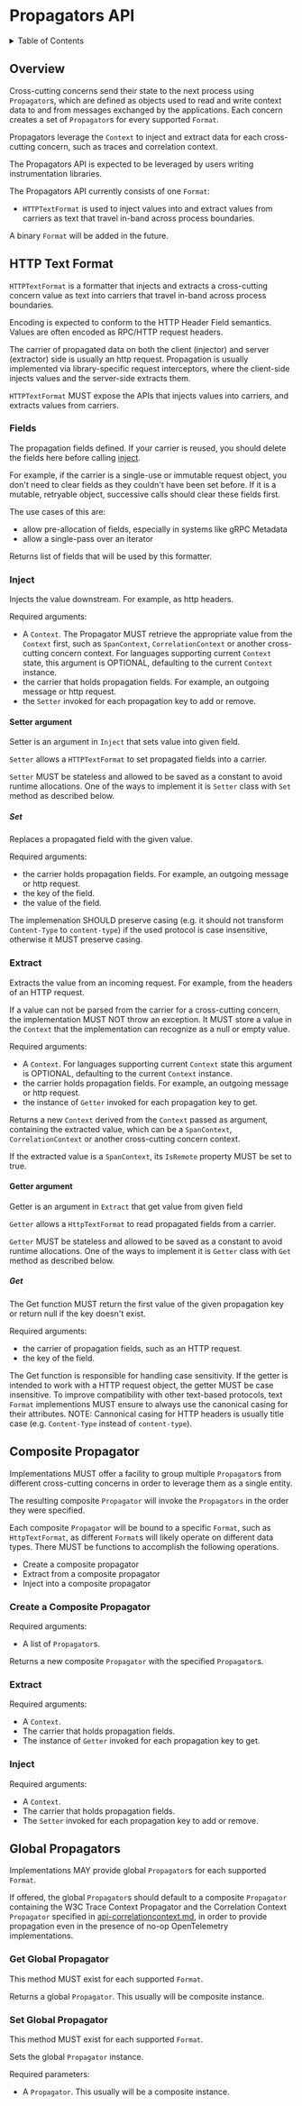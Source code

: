 # Propagators API

<details>
<summary>
Table of Contents
</summary>

- [Overview](#overview)
- [HTTP Text Format](#http-text-format)
  - [Fields](#fields)
  - [Inject](#inject)
    - [Setter argument](#setter)
      - [Set](#set)
  - [Extract](#extract)
    - [Getter argument](#getter)
      - [Get](#get)
- [Composite Propagator](#composite-propagator)
- [Global Propagators](#global-propagators)

</details>

## Overview

Cross-cutting concerns send their state to the next process using
`Propagator`s, which are defined as objects used to read and write
context data to and from messages exchanged by the applications.
Each concern creates a set of `Propagator`s for every supported `Format`.

Propagators leverage the `Context` to inject and extract data for each
cross-cutting concern, such as traces and correlation context.

The Propagators API is expected to be leveraged by users writing
instrumentation libraries.

The Propagators API currently consists of one `Format`:

- `HTTPTextFormat` is used to inject values into and extract values from carriers as text that travel
  in-band across process boundaries.

A binary `Format` will be added in the future.

## HTTP Text Format

`HTTPTextFormat` is a formatter that injects and extracts a cross-cutting concern
value as text into carriers that travel in-band across process boundaries.

Encoding is expected to conform to the HTTP Header Field semantics. Values are often encoded as
RPC/HTTP request headers.

The carrier of propagated data on both the client (injector) and server (extractor) side is
usually an http request. Propagation is usually implemented via library-specific request
interceptors, where the client-side injects values and the server-side extracts them.

`HTTPTextFormat` MUST expose the APIs that injects values into carriers,
and extracts values from carriers.

### Fields

The propagation fields defined. If your carrier is reused, you should delete the fields here
before calling [inject](#inject).

For example, if the carrier is a single-use or immutable request object, you don't need to
clear fields as they couldn't have been set before. If it is a mutable, retryable object,
successive calls should clear these fields first.

The use cases of this are:

- allow pre-allocation of fields, especially in systems like gRPC Metadata
- allow a single-pass over an iterator

Returns list of fields that will be used by this formatter.

### Inject

Injects the value downstream. For example, as http headers.

Required arguments:

- A `Context`. The Propagator MUST retrieve the appropriate value from the `Context` first, such as `SpanContext`, `CorrelationContext` or another cross-cutting concern context. For languages supporting current `Context` state, this argument is OPTIONAL, defaulting to the current `Context` instance.
- the carrier that holds propagation fields. For example, an outgoing message or http request.
- the `Setter` invoked for each propagation key to add or remove.

#### Setter argument

Setter is an argument in `Inject` that sets value into given field.

`Setter` allows a `HTTPTextFormat` to set propagated fields into a carrier.

`Setter` MUST be stateless and allowed to be saved as a constant to avoid runtime allocations. One of the ways to implement it is `Setter` class with `Set` method as described below.

##### Set

Replaces a propagated field with the given value.

Required arguments:

- the carrier holds propagation fields. For example, an outgoing message or http request.
- the key of the field.
- the value of the field.

The implemenation SHOULD preserve casing (e.g. it should not transform `Content-Type` to `content-type`) if the used protocol is case insensitive, otherwise it MUST preserve casing.

### Extract

Extracts the value from an incoming request. For example, from the headers of an HTTP request.

If a value can not be parsed from the carrier for a cross-cutting concern,
the implementation MUST NOT throw an exception. It MUST store a value in the `Context`
that the implementation can recognize as a null or empty value.

Required arguments:

- A `Context`. For languages supporting current `Context` state this argument is OPTIONAL, defaulting to the current `Context` instance.
- the carrier holds propagation fields. For example, an outgoing message or http request.
- the instance of `Getter` invoked for each propagation key to get.

Returns a new `Context` derived from the `Context` passed as argument,
containing the extracted value, which can be a `SpanContext`,
`CorrelationContext` or another cross-cutting concern context.

If the extracted value is a `SpanContext`, its `IsRemote` property MUST be set to true.

#### Getter argument

Getter is an argument in `Extract` that get value from given field

`Getter` allows a `HttpTextFormat` to read propagated fields from a carrier.

`Getter` MUST be stateless and allowed to be saved as a constant to avoid runtime allocations. One of the ways to implement it is `Getter` class with `Get` method as described below.

##### Get

The Get function MUST return the first value of the given propagation key or return null if the key doesn't exist.

Required arguments:

- the carrier of propagation fields, such as an HTTP request.
- the key of the field.

The Get function is responsible for handling case sensitivity. If the getter is intended to work with a HTTP request object, the getter MUST be case insensitive. To improve compatibility with other text-based protocols, text `Format` implementions MUST ensure to always use the canonical casing for their attributes. NOTE: Cannonical casing for HTTP headers is usually title case (e.g. `Content-Type` instead of `content-type`).

## Composite Propagator

Implementations MUST offer a facility to group multiple `Propagator`s
from different cross-cutting concerns in order to leverage them as a
single entity.

The resulting composite `Propagator` will invoke the `Propagators`
in the order they were specified.

Each composite `Propagator` will be bound to a specific `Format`, such
as `HttpTextFormat`, as different `Format`s will likely operate on different
data types.
There MUST be functions to accomplish the following operations.

- Create a composite propagator
- Extract from a composite propagator
- Inject into a composite propagator

### Create a Composite Propagator

Required arguments:

- A list of `Propagator`s.

Returns a new composite `Propagator` with the specified `Propagator`s.

### Extract

Required arguments:

- A `Context`.
- The carrier that holds propagation fields.
- The instance of `Getter` invoked for each propagation key to get.

### Inject

Required arguments:

- A `Context`.
- The carrier that holds propagation fields.
- The `Setter` invoked for each propagation key to add or remove.

## Global Propagators

Implementations MAY provide global `Propagator`s for
each supported `Format`.

If offered, the global `Propagator`s should default to a composite `Propagator`
containing the W3C Trace Context Propagator and the Correlation Context `Propagator`
specified in [api-correlationcontext.md](api-correlationcontext.md#serialization),
in order to provide propagation even in the presence of no-op
OpenTelemetry implementations.

### Get Global Propagator

This method MUST exist for each supported `Format`.

Returns a global `Propagator`. This usually will be composite instance.

### Set Global Propagator

This method MUST exist for each supported `Format`.

Sets the global `Propagator` instance.

Required parameters:

- A `Propagator`. This usually will be a composite instance.
